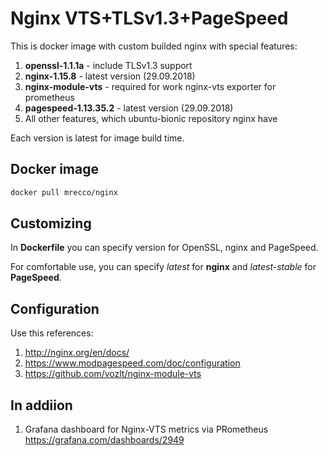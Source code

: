 
# Nginx VTS+TLSv1.3+PageSpeed

This is docker image with custom builded nginx with special features:
1. **openssl-1.1.1a** - include TLSv1.3 support
2. **nginx-1.15.8** - latest version (29.09.2018)
3. **nginx-module-vts** - required for work nginx-vts exporter for prometheus
4. **pagespeed-1.13.35.2** - latest version (29.09.2018)
5. All other features, which ubuntu-bionic repository nginx have

Each version is latest for image build time.

## Docker image

```bash
docker pull mrecco/nginx
```

## Customizing

In **Dockerfile** you can specify version for OpenSSL, nginx and PageSpeed. 

For comfortable use, you can specify *latest* for **nginx** and *latest-stable* for **PageSpeed**.

## Configuration

Use this references:

1. http://nginx.org/en/docs/
2. https://www.modpagespeed.com/doc/configuration
3. https://github.com/vozlt/nginx-module-vts

## In addiion

1. Grafana dashboard for Nginx-VTS metrics via PRometheus
https://grafana.com/dashboards/2949
